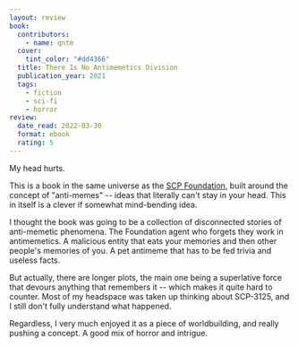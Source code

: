```yaml
---
layout: review
book:
  contributors:
    - name: qntm
  cover:
    tint_color: "#dd4366"
  title: There Is No Antimemetics Division
  publication_year: 2021
  tags:
    - fiction
    - sci-fi
    - horror
review:
  date_read: 2022-03-30
  format: ebook
  rating: 5
---
```


My head hurts.

This is a book in the same universe as the [SCP Foundation], built around the concept of "anti-memes" -- ideas that literally can't stay in your head.
This in itself is a clever if somewhat mind-bending idea.

I thought the book was going to be a collection of disconnected stories of anti-memetic phenomena.
The Foundation agent who forgets they work in antimemetics.
A malicious entity that eats your memories and then other people's memories of you.
A pet antimeme that has to be fed trivia and useless facts.

But actually, there are longer plots, the main one being a superlative force that devours anything that remembers it -- which makes it quite hard to counter.
Most of my headspace was taken up thinking about SCP-3125, and I still don't fully understand what happened.

Regardless, I very much enjoyed it as a piece of worldbuilding, and really pushing a concept.
A good mix of horror and intrigue.

[SCP Foundation]: https://en.wikipedia.org/wiki/SCP_Foundation

